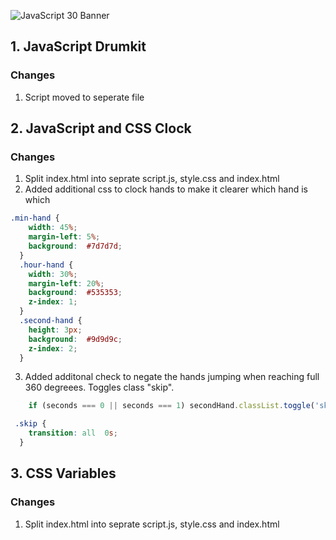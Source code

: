 ![JavaScript 30 Banner](https://lh3.googleusercontent.com/S8slXDe-rMTb7LP89OATxZAMqVTr9OU7YNGUO5Dv1JcSSwYKbJZgtKTosvenoyZZUEbKO36K_AVQ)

## 1. JavaScript Drumkit
### Changes
1. Script moved to seperate file

## 2. JavaScript and CSS Clock
### Changes
1. Split index.html into seprate script.js, style.css and index.html
2. Added additional css to clock hands to make it clearer which hand is which 
```css
.min-hand {
    width: 45%;
    margin-left: 5%;
    background:  #7d7d7d;
  }
  .hour-hand {
    width: 30%;
    margin-left: 20%;
    background:  #535353;
    z-index: 1;
  }
  .second-hand {
    height: 3px;
    background:  #9d9d9c;
    z-index: 2;
  }
```
3. Added additonal check to negate the hands jumping when reaching full 360 degreees. Toggles class "skip".
```javascript
    if (seconds === 0 || seconds === 1) secondHand.classList.toggle('skip');
```
```css
 .skip {
    transition: all  0s;
  }
```

## 3. CSS Variables
### Changes
1. Split index.html into seprate script.js, style.css and index.html